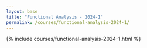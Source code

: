 ```yaml
---
layout: base
title: "Functional Analysis - 2024-1"
permalink: /courses/functional-analysis-2024-1/
---
```


{% include courses/functional-analysis-2024-1.html %}